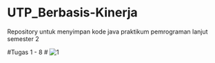 # UTP_Berbasis-Kinerja
Repository untuk menyimpan kode java praktikum pemrograman lanjut semester 2

#Tugas 1 - 8 #
![1](https://icons8.com/icon/v551nqGeHhGn/github)
